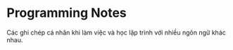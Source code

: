 # Programming Notes

Các ghi chép cá nhân khi làm việc và học lập trình với nhiều ngôn ngữ khác nhau.
